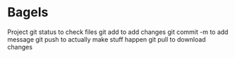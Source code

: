 # Bagels
Project
git status to check files
git add to add changes
git commit -m to add message
git push to actually make stuff happen
git pull to download changes
